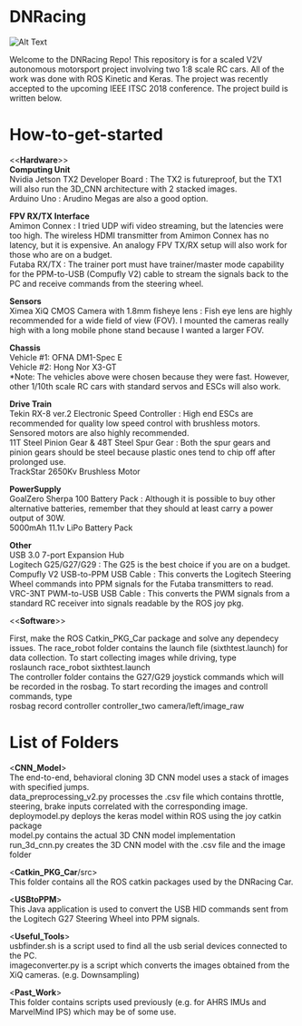  # DNRacing <br />

![Alt Text](https://github.com/jessecha/DNRacing/blob/master/video.gif)

Welcome to the DNRacing Repo! This repository is for a scaled V2V autonomous motorsport project involving two 1:8 scale RC cars. All of the work was done with ROS Kinetic and Keras. The project was recently accepted to the upcoming IEEE ITSC 2018 conference. The project build is written below. <br />

 # How-to-get-started <br />

<<**Hardware**>> <br />
**Computing Unit** <br />
    Nvidia Jetson TX2 Developer Board : The TX2 is futureproof, but the TX1 will also run the 3D_CNN architecture with 2 stacked images.    <br />
    Arduino Uno : Arudino Megas are also a good option.  <br />

**FPV RX/TX Interface** <br />
    Amimon Connex : I tried UDP wifi video streaming, but the latencies were too high. The wireless HDMI transmitter from Amimon Connex has no latency, but it is expensive. An analogy FPV TX/RX setup will also work for those who are on a budget. <br />
    Futaba RX/TX : The trainer port must have trainer/master mode capability for the PPM-to-USB (Compufly V2) cable to stream the signals back to the PC and receive commands from the steering wheel. <br />

**Sensors** <br />
    Ximea XiQ CMOS Camera with 1.8mm fisheye lens : Fish eye lens are highly recommended for a wide field of view (FOV). I mounted the cameras really high with a long mobile phone stand because I wanted a larger FOV.  <br />

**Chassis** <br />
    Vehicle #1: OFNA DM1-Spec E <br />
    Vehicle #2: Hong Nor X3-GT <br />
    *Note: The vehicles above were chosen because they were fast. However, other 1/10th scale RC cars with standard servos and ESCs will also work. <br />

**Drive Train**  <br />
    Tekin RX-8 ver.2 Electronic Speed Controller : High end ESCs are recommended for quality low speed control with brushless motors. Sensored motors are also highly recommended.  <br />
    11T Steel Pinion Gear & 48T Steel Spur Gear : Both the spur gears and pinion gears should be steel because plastic ones tend to chip off after prolonged use.  <br />
    TrackStar 2650Kv Brushless Motor  <br />

**PowerSupply** <br />
    GoalZero Sherpa 100 Battery Pack : Although it is possible to buy other alternative batteries, remember that they should at least carry a power output of 30W. <br />
    5000mAh 11.1v LiPo Battery Pack <br />

**Other** <br />
    USB 3.0 7-port Expansion Hub <br />	
    Logitech G25/G27/G29 : The G25 is the best choice if you are on a budget. <br />
    Compufly V2 USB-to-PPM USB Cable : This converts the Logitech Steering Wheel commands into PPM signals for the Futaba transmitters to read. <br />
    VRC-3NT PWM-to-USB USB Cable : This converts the PWM signals from a standard RC receiver into signals readable by the ROS joy pkg. <br />

<<**Software**>> <br />

First, make the ROS Catkin_PKG_Car package and solve any dependecy issues. The race_robot folder contains the launch file (sixthtest.launch) for data collection. To start collecting images while driving, type <br />
roslaunch race_robot sixthtest.launch <br />
The controller folder contains the G27/G29 joystick commands which will be recorded in the rosbag. To start recording the images and controll commands, type <br />
rosbag record controller controller_two camera/left/image_raw <br />


 # List of Folders <br />

  <**CNN_Model**> <br />
The end-to-end, behavioral cloning 3D CNN model uses a stack of images with specified jumps. <br />
data_preprocessing_v2.py processes the .csv file which contains throttle, steering, brake inputs correlated with the corresponding image. <br />
deploymodel.py deploys the keras model within ROS using the joy catkin package <br />
model.py contains the actual 3D CNN model implementation <br />
run_3d_cnn.py creates the 3D CNN model with the .csv file and the image folder <br />

  <**Catkin_PKG_Car**/src> <br />
This folder contains all the ROS catkin packages used by the DNRacing Car. <br />

  <**USBtoPPM**> <br />
This Java application is used to convert the USB HID commands sent from the Logitech G27 Steering Wheel into PPM signals.
 
  <**Useful_Tools**> <br />
usbfinder.sh is a script used to find all the usb serial devices connected to the PC. <br />
imageconverter.py is a script which converts the images obtained from the XiQ cameras. (e.g. Downsampling) <br />

  <**Past_Work**> <br />
This folder contains scripts used previously (e.g. for AHRS IMUs and MarvelMind IPS) which may be of some use. <br />


